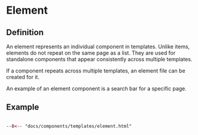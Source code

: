 # Element

## Definition

An element represents an individual component in templates. Unlike items, elements do not repeat on the same page as a list. They are used for standalone components that appear consistently across multiple templates.

If a component repeats across multiple templates, an element file can be created for it.

An example of an element component is a search bar for a specific page.

## Example

```html

--8<-- "docs/components/templates/element.html"

```
